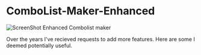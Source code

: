 # ComboList-Maker-Enhanced
![ScreenShot](https://i.imgur.com/AKkhtji.png)
Enhanced Combolist maker

Over the years I've recieved requests to add more features. Here are some I deemed potentially useful.
